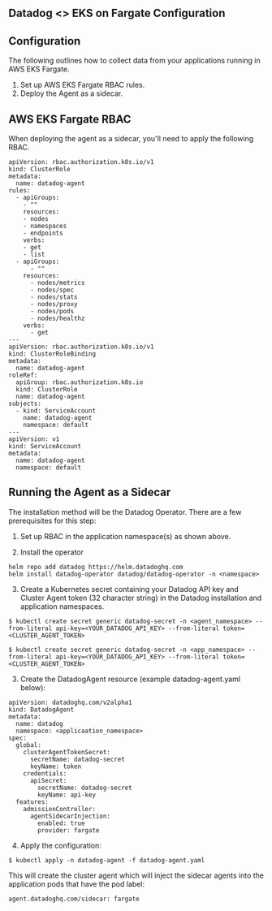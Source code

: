 Datadog <> EKS on Fargate Configuration  
---

Configuration  
--

The following outlines how to collect data from your applications running in AWS EKS Fargate.

1) Set up AWS EKS Fargate RBAC rules.
2) Deploy the Agent as a sidecar.

AWS EKS Fargate RBAC
--

When deploying the agent as a sidecar, you'll need to apply the following RBAC.
  
```  
apiVersion: rbac.authorization.k8s.io/v1  
kind: ClusterRole  
metadata:  
  name: datadog-agent  
rules:  
  - apiGroups:  
    - ""  
    resources:  
    - nodes  
    - namespaces  
    - endpoints  
    verbs:  
    - get  
    - list  
  - apiGroups:  
      - ""  
    resources:  
      - nodes/metrics  
      - nodes/spec  
      - nodes/stats  
      - nodes/proxy  
      - nodes/pods  
      - nodes/healthz  
    verbs:  
      - get  
---  
apiVersion: rbac.authorization.k8s.io/v1  
kind: ClusterRoleBinding  
metadata:  
  name: datadog-agent  
roleRef:  
  apiGroup: rbac.authorization.k8s.io  
  kind: ClusterRole  
  name: datadog-agent  
subjects:  
  - kind: ServiceAccount  
    name: datadog-agent  
    namespace: default  
---  
apiVersion: v1  
kind: ServiceAccount  
metadata:  
  name: datadog-agent  
  namespace: default  
```  
  
Running the Agent as a Sidecar  
--
  
The installation method will be the Datadog Operator. There are a few prerequisites for this step:  
  
1) Set up RBAC in the application namespace(s) as shown above.  
  
2) Install the operator  
  
```  
helm repo add datadog https://helm.datadoghq.com  
helm install datadog-operator datadog/datadog-operator -n <namespace>  
```  
  
3) Create a Kubernetes secret containing your Datadog API key and Cluster Agent token (32 character string) in the Datadog installation and application namespaces.  
  
```  
$ kubectl create secret generic datadog-secret -n <agent_namespace> --from-literal api-key=<YOUR_DATADOG_API_KEY> --from-literal token=<CLUSTER_AGENT_TOKEN>  
  
$ kubectl create secret generic datadog-secret -n <app_namespace> --from-literal api-key=<YOUR_DATADOG_API_KEY> --from-literal token=<CLUSTER_AGENT_TOKEN>  
```  

3) Create the DatadogAgent resource (example datadog-agent.yaml below):
  
```  
apiVersion: datadoghq.com/v2alpha1  
kind: DatadogAgent  
metadata:  
  name: datadog  
  namespace: <applicaation_namespace>  
spec:  
  global:  
    clusterAgentTokenSecret:  
      secretName: datadog-secret  
      keyName: token  
    credentials:  
      apiSecret:  
        secretName: datadog-secret  
        keyName: api-key  
  features:  
    admissionController:  
      agentSidecarInjection:  
        enabled: true  
        provider: fargate  
```  
  
4) Apply the configuration:  

```
$ kubectl apply -n datadog-agent -f datadog-agent.yaml  
```  
  
This will create the cluster agent which will inject the sidecar agents into the application pods that have the pod label:  
  
```  
agent.datadoghq.com/sidecar: fargate  
```  
